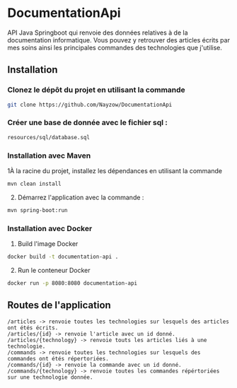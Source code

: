 # DocumentationApi

API Java Springboot qui renvoie des données relatives à de la documentation informatique.
Vous pouvez y retrouver des articles écrits par mes soins ainsi les principales commandes des technologies que j'utilise.

## Installation

### Clonez le dépôt du projet en utilisant la commande

```bash
git clone https://github.com/Nayzow/DocumentationApi
```

### Créer une base de donnée avec le fichier sql :

```bash
resources/sql/database.sql
```

### Installation avec Maven

1À la racine du projet, installez les dépendances en utilisant la commande

```bash
mvn clean install
```

2. Démarrez l'application avec la commande :

```bash
mvn spring-boot:run
```

### Installation avec Docker

1. Build l'image Docker

```bash
docker build -t documentation-api .
```

2. Run le conteneur Docker

```bash
docker run -p 8080:8080 documentation-api
```

## Routes de l'application

```
/articles -> renvoie toutes les technologies sur lesquels des articles ont étés écrits.
/articles/{id} -> renvoie l'article avec un id donné.
/articles/{technology} -> renvoie touts les articles liés à une technologie.
/commands -> renvoie toutes les technologies sur lesquels des commandes ont étés répertoriées.
/commands/{id} -> renvoie la commande avec un id donné.
/commands/{technology} -> renvoie toutes les commandes répértoriées sur une technologie donnée.
```
